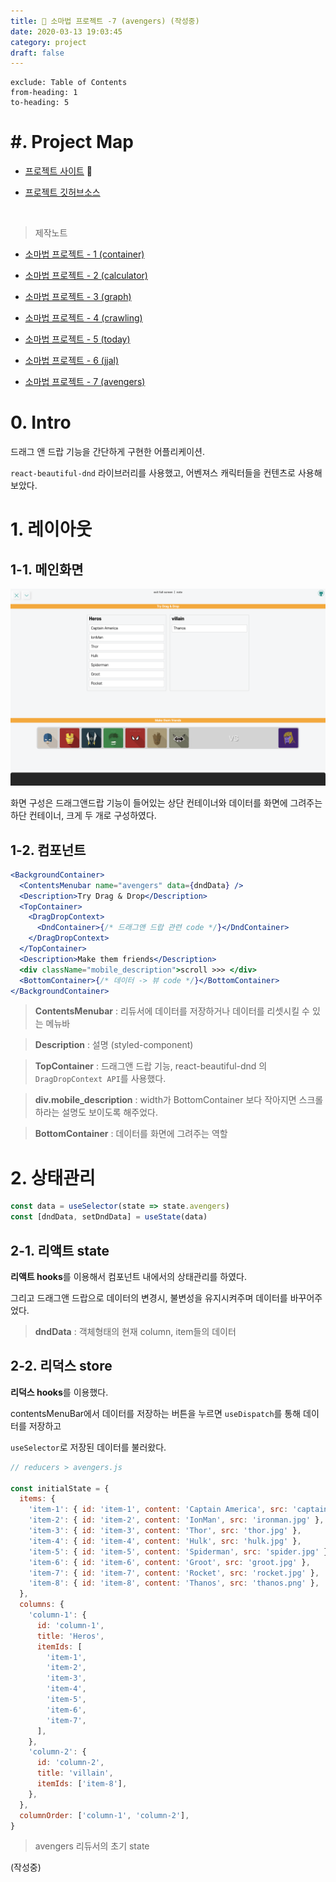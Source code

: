 ```yaml
---
title: 🔮 소마법 프로젝트 -7 (avengers) (작성중)
date: 2020-03-13 19:03:45
category: project
draft: false
---
```


```toc
exclude: Table of Contents
from-heading: 1
to-heading: 5
```

# \#. Project Map

- <a href="https://small-magic-project.now.sh/" target="_blank">프로젝트 사이트</a> :apple:

- <a href="https://github.com/taenykim/small-magic-project" target="_blank">프로젝트 깃허브소스</a>

<br/>

> 제작노트

- [소마법 프로젝트 - 1 (container)](https://taeny.dev/project/%EC%86%8C%EB%A7%88%EB%B2%95-%ED%94%84%EB%A1%9C%EC%A0%9D%ED%8A%B81/)

- [소마법 프로젝트 - 2 (calculator)](https://taeny.dev/project/%EC%86%8C%EB%A7%88%EB%B2%95-%ED%94%84%EB%A1%9C%EC%A0%9D%ED%8A%B82/)

- [소마법 프로젝트 - 3 (graph)](https://taeny.dev/project/%EC%86%8C%EB%A7%88%EB%B2%95-%ED%94%84%EB%A1%9C%EC%A0%9D%ED%8A%B83/)

- [소마법 프로젝트 - 4 (crawling)](https://taeny.dev/project/%EC%86%8C%EB%A7%88%EB%B2%95-%ED%94%84%EB%A1%9C%EC%A0%9D%ED%8A%B84/)

- [소마법 프로젝트 - 5 (today)](https://taeny.dev/project/%EC%86%8C%EB%A7%88%EB%B2%95-%ED%94%84%EB%A1%9C%EC%A0%9D%ED%8A%B85/)

- [소마법 프로젝트 - 6 (jjal)](https://taeny.dev/project/%EC%86%8C%EB%A7%88%EB%B2%95-%ED%94%84%EB%A1%9C%EC%A0%9D%ED%8A%B86/)

- [소마법 프로젝트 - 7 (avengers)](https://taeny.dev/project/%EC%86%8C%EB%A7%88%EB%B2%95-%ED%94%84%EB%A1%9C%EC%A0%9D%ED%8A%B87/)

# 0. Intro

드래그 앤 드랍 기능을 간단하게 구현한 어플리케이션.

`react-beautiful-dnd` 라이브러리를 사용했고, 어벤져스 캐릭터들을 컨텐츠로 사용해보았다.

# 1. 레이아웃

## 1-1. 메인화면

![](./images/avengers.png)

화면 구성은 드래그앤드랍 기능이 들어있는 상단 컨테이너와 데이터를 화면에 그려주는 하단 컨테이너, 크게 두 개로 구성하였다.

## 1-2. 컴포넌트

```jsx
<BackgroundContainer>
  <ContentsMenubar name="avengers" data={dndData} />
  <Description>Try Drag & Drop</Description>
  <TopContainer>
    <DragDropContext>
      <DndContainer>{/* 드래그앤 드랍 관련 code */}</DndContainer>
    </DragDropContext>
  </TopContainer>
  <Description>Make them friends</Description>
  <div className="mobile_description">scroll >>> </div>
  <BottomContainer>{/* 데이터 -> 뷰 code */}</BottomContainer>
</BackgroundContainer>
```

> **ContentsMenubar** : 리듀서에 데이터를 저장하거나 데이터를 리셋시킬 수 있는 메뉴바

> **Description** : 설명 (styled-component)

> **TopContainer** : 드래그앤 드랍 기능, react-beautiful-dnd 의 `DragDropContext API`를 사용했다.

> **div.mobile_description** : width가 BottomContainer 보다 작아지면 스크롤하라는 설명도 보이도록 해주었다.

> **BottomContainer** : 데이터를 화면에 그려주는 역할

# 2. 상태관리

```jsx
const data = useSelector(state => state.avengers)
const [dndData, setDndData] = useState(data)
```

## 2-1. 리액트 state

**리액트 hooks**를 이용해서 컴포넌트 내에서의 상태관리를 하였다.

그리고 드래그앤 드랍으로 데이터의 변경시, 불변성을 유지시켜주며 데이터를 바꾸어주었다.

> **dndData** : 객체형태의 현재 column, item들의 데이터

## 2-2. 리덕스 store

**리덕스 hooks**를 이용했다.

contentsMenuBar에서 데이터를 저장하는 버튼을 누르면 `useDispatch`를 통해 데이터를 저장하고

`useSelector`로 저장된 데이터를 불러왔다.

```js
// reducers > avengers.js

const initialState = {
  items: {
    'item-1': { id: 'item-1', content: 'Captain America', src: 'captain.jpg' },
    'item-2': { id: 'item-2', content: 'IonMan', src: 'ironman.jpg' },
    'item-3': { id: 'item-3', content: 'Thor', src: 'thor.jpg' },
    'item-4': { id: 'item-4', content: 'Hulk', src: 'hulk.jpg' },
    'item-5': { id: 'item-5', content: 'Spiderman', src: 'spider.jpg' },
    'item-6': { id: 'item-6', content: 'Groot', src: 'groot.jpg' },
    'item-7': { id: 'item-7', content: 'Rocket', src: 'rocket.jpg' },
    'item-8': { id: 'item-8', content: 'Thanos', src: 'thanos.png' },
  },
  columns: {
    'column-1': {
      id: 'column-1',
      title: 'Heros',
      itemIds: [
        'item-1',
        'item-2',
        'item-3',
        'item-4',
        'item-5',
        'item-6',
        'item-7',
      ],
    },
    'column-2': {
      id: 'column-2',
      title: 'villain',
      itemIds: ['item-8'],
    },
  },
  columnOrder: ['column-1', 'column-2'],
}
```

> avengers 리듀서의 초기 state

(작성중)
